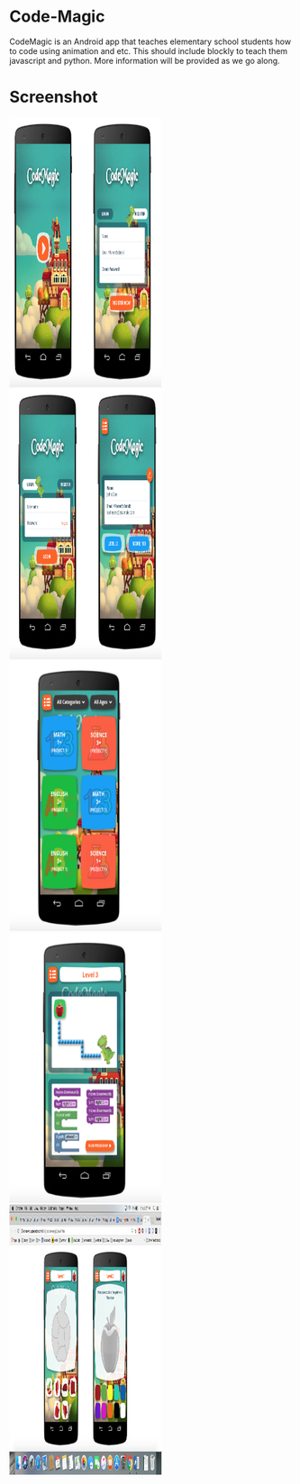 # Code-Magic
CodeMagic is an Android app that teaches elementary school students how to code using animation and etc.  This should include blockly to teach them javascript and python.  More information will be provided as we go along.
# Screenshot
<img src="https://github.com/safrin96/Code-Magic/blob/master/Screen%20Shot%202018-01-11%20at%205.38.23%20PM.png" height="480" width="270" alt="Screenshot 1 of All About Anime"> <br>
<img src="https://github.com/safrin96/Code-Magic/blob/master/Screen%20Shot%202018-01-11%20at%205.38.11%20PM.png" height="480" width="270" alt="Screenshot 1 of All About Anime"> <br>
<img src="https://github.com/safrin96/Code-Magic/blob/master/Screen%20Shot%202018-01-11%20at%205.38.01%20PM.png" height="480" width="270" alt="Screenshot 1 of All About Anime"> <br>
<img src="https://github.com/safrin96/Code-Magic/blob/master/Screen%20Shot%202018-01-11%20at%205.37.30%20PM.png" height="480" width="270" alt="Screenshot 1 of All About Anime"> <br>
<img src="https://github.com/safrin96/Code-Magic/blob/master/Screen%20Shot%202018-01-11%20at%205.37.13%20PM.png" height="480" width="270" alt="Screenshot 1 of All About Anime"> <br>
